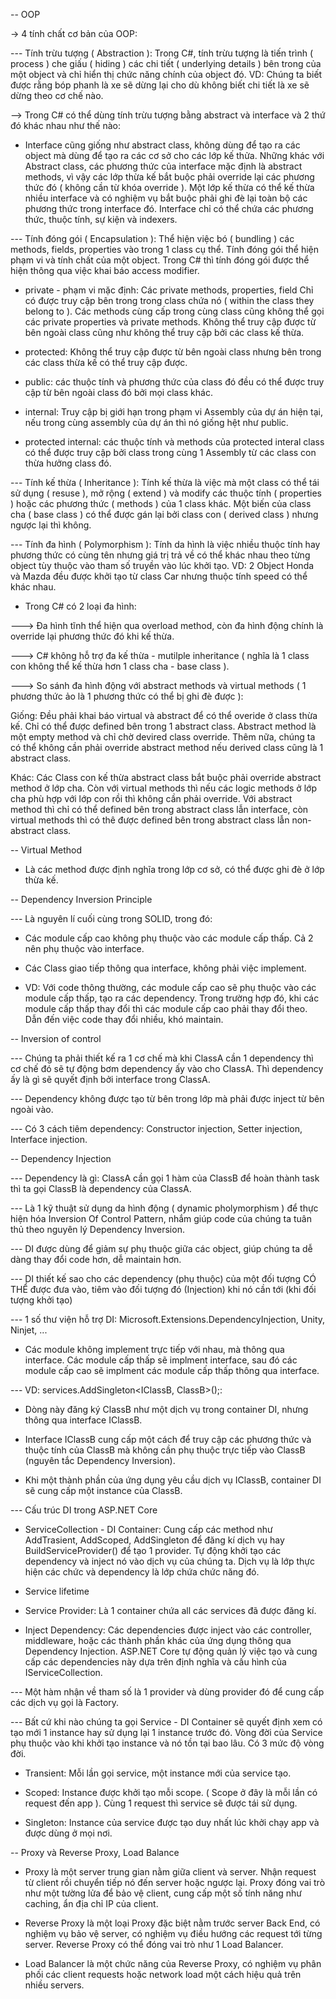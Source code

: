 -- OOP

-> 4 tính chất cơ bản của OOP:

--- Tính trừu tượng ( Abstraction ): Trong C#, tính trừu tượng là tiến trình ( process ) che giấu ( hiding ) các chi tiết ( underlying details ) bên trong của một object và chỉ hiển thị chức năng chính của object đó. VD: Chúng ta biết được rằng bóp phanh là xe sẽ dừng lại cho dù không biết chi tiết là xe sẽ dừng theo cơ chế nào.

--> Trong C# có thể dùng tính trừu tượng bằng abstract và interface và 2 thứ đó khác nhau như thế nào:

- Interface cũng giống như abstract class, không dùng để tạo ra các object mà dùng để tạo ra các cơ sở cho các lớp kế thửa. Những khác với Abstract class, các phương thức của interface mặc định là abstract methods, vì vậy các lớp thừa kế bắt buộc phải override lại các phương thức đó ( không cần từ khóa override ). Một lớp kế thừa có thể kế thừa nhiều interface và có nghiệm vụ bắt buộc phải ghi đè lại toàn bộ các phương thức trong interface đó. Interface chỉ có thể chứa các phương thức, thuộc tính, sự kiện và indexers.

--- Tính đóng gói ( Encapsulation ): Thể hiện việc bó ( bundling ) các methods, fields, properties vào trong 1 class cụ thể. Tính đóng gói thể hiện phạm vi và tính chất của một object. Trong C# thì tính đóng gói được thể hiện thông qua việc khai báo access modifier.

- private - phạm vi mặc định: Các private methods, properties, field Chỉ có được truy cập bên trong trong class chứa nó ( within the class they belong to ). Các methods cùng cấp trong cùng class cũng không thể gọi các private properties và private methods. Không thể truy cập được từ bên ngoài class cũng như không thể truy cập bởi các class kế thừa.

- protected: Không thể truy cập được từ bên ngoài class nhưng bên trong các class thừa kế có thể truy cập được.

- public: các thuộc tính và phương thức của class đó đều có thể được truy cập từ bên ngoài class đó bởi mọi class khác.

- internal: Truy cập bị giới hạn trong phạm vi Assembly của dự án hiện tại, nếu trong cùng assembly của dự án thì nó giống hệt như public.

- protected internal: các thuộc tính và methods của protected interal class có thể được truy cập bởi class trong cùng 1 Assembly từ các class con thừa hưởng class đó.

--- Tính kế thừa ( Inheritance ): Tính kế thừa là việc mà một class có thể tái sử dụng ( resuse ), mở rộng ( extend ) và modify các thuộc tính ( properties ) hoặc các phương thức ( methods ) của 1 class khác. Một biến của class cha ( base class ) có thể được gán lại bởi class con ( derived class ) nhưng ngược lại thì không.

--- Tính đa hình ( Polymorphism ): Tính da hình là việc nhiều thuộc tính hay phương thức có cùng tên nhưng giá trị trả về có thể khác nhau theo từng object tùy thuộc vào tham số truyền vào lúc khởi tạo. VD: 2 Object Honda và Mazda đều được khởi tạo từ class Car nhưng thuộc tính speed có thể khác nhau.

- Trong C# có 2 loại đa hình:

---> Đa hình tĩnh thể hiện qua overload method, còn đa hình động chính là override lại phương thức đó khi kế thừa.

---> C# không hỗ trợ đa kế thừa - mutilple inheritance ( nghĩa là 1 class con không thể kế thừa hơn 1 class cha - base class ).

---> So sánh đa hình động với abstract methods và virtual methods ( 1 phương thức ảo là 1 phương thức có thể bị ghi đè được ):

Giống: Đều phải khai báo virtual và abstract để có thể overide ở class thừa kế. Chỉ có thể được defined bên trong 1 abstract class. Abstract method là một empty method và chỉ chờ devired class override. Thêm nữa, chúng ta có thể không cần phải override abstract method nếu derived class cũng là 1 abstract class.

Khác: Các Class con kế thừa abstract class bắt buộc phải override abstract method ở lớp cha. Còn với virtual methods thì nếu các logic methods ở lớp cha phù hợp với lớp con rồi thì không cần phải override. Với abstract method thì chỉ có thể defined bên trong abstract class lẫn interface, còn virtual methods thì có thê được defined bên trong abstract class lẫn non-abstract class.

-- Virtual Method

- Là các method được định nghĩa trong lớp cơ sở, có thể được ghi đè ở lớp thừa kế.

-- Dependency Inversion Principle

--- Là nguyên lí cuối cùng trong SOLID, trong đó:

- Các module cấp cao không phụ thuộc vào các module cấp thấp. Cả 2 nên phụ thuộc vào interface.

- Các Class giao tiếp thông qua interface, không phải việc implement.

- VD: Với code thông thường, các module cấp cao sẽ phụ thuộc vào các module cấp thấp, tạo ra các dependency. Trong trường hợp đó, khi các module cấp thấp thay đổi thì các module cấp cao phải thay đổi theo. Dẫn đến việc code thay đổi nhiều, khó maintain.

-- Inversion of control

--- Chúng ta phải thiết kế ra 1 cơ chế mà khi ClassA cần 1 dependency thì cơ chế đó sẽ tự động bơm dependency ấy vào cho ClassA. Thì dependency ấy là gì sẽ quyết định bởi interface trong ClassA.

--- Dependency không được tạo từ bên trong lớp mà phải được inject từ bên ngoài vào.

--- Có 3 cách tiêm dependency: Constructor injection, Setter injection, Interface injection.

-- Dependency Injection

--- Dependency là gì: ClassA cần gọi 1 hàm của ClassB để hoàn thành task thì ta gọi ClassB là dependency của ClassA.

--- Là 1 kỹ thuật sử dụng da hình động ( dynamic pholymorphism ) để thực hiện hóa Inversion Of Control Pattern, nhắm giúp code của chúng ta tuân thủ theo nguyên lý Dependency Inversion.

--- DI được dùng để giảm sự phụ thuộc giữa các object, giúp chúng ta dễ dàng thay đổi code hơn, dễ maintain hơn.

--- DI thiết kế sao cho các dependency (phụ thuộc) của một đối tượng CÓ THỂ được đưa vào, tiêm vào đối tượng đó (Injection) khi nó cần tới (khi đối tượng khởi tạo)

--- 1 số thư viện hỗ trợ DI: Microsoft.Extensions.DependencyInjection, Unity, Ninjet, ...

- Các module không implement trực tiếp với nhau, mà thông qua interface. Các module cấp thấp sẽ implment interface, sau đó các module cấp cao sẽ implment các module cấp thấp thông qua interface.

--- VD: services.AddSingleton<IClassB, ClassB>();:

- Dòng này đăng ký ClassB như một dịch vụ trong container DI, nhưng thông qua interface IClassB.

- Interface IClassB cung cấp một cách để truy cập các phương thức và thuộc tính của ClassB mà không cần phụ thuộc trực tiếp vào ClassB (nguyên tắc Dependency Inversion).

- Khi một thành phần của ứng dụng yêu cầu dịch vụ IClassB, container DI sẽ cung cấp một instance của ClassB.

--- Cấu trúc DI trong ASP.NET Core

- ServiceCollection - DI Container: Cung cấp các method như AddTrasient, AddScoped, AddSingleton để đăng kí dịch vụ hay BuildServiceProvider() để tạo 1 provider. Tự động khởi tạo các dependency và inject nó vào dịch vụ của chúng ta. Dịch vụ là lớp thực hiện các chức và dependency là lớp chứa chức năng đó.

- Service lifetime

- Service Provider: Là 1 container chứa all các services đã được đăng kí.

- Inject Dependency: Các dependencies được inject vào các controller, middleware, hoặc các thành phần khác của ứng dụng thông qua Dependency Injection. ASP.NET Core tự động quản lý việc tạo và cung cấp các dependencies này dựa trên định nghĩa và cấu hình của IServiceCollection.

--- Một hàm nhận về tham số là 1 provider và dùng provider đó để cung cấp các dịch vụ gọi là Factory.

--- Bất cứ khi nào chúng ta gọi Service - DI Container sẽ quyết định xem có tạo mới 1 instance hay sử dụng lại 1 instance trước đó. Vòng đời của Service phụ thuộc vào khi khởi tạo instance và nó tồn tại bao lâu. Có 3 mức độ vòng đời.

- Transient: Mỗi lần gọi service, một instance mới của service tạo.

- Scoped: Instance được khởi tạo mỗi scope. ( Scope ở đây là mỗi lần có request đến app ). Cùng 1 request thì service sẽ được tái sử dụng.

- Singleton: Instance của service được tạo duy nhất lúc khởi chạy app và được dùng ở mọi nơi.

-- Proxy và Reverse Proxy, Load Balance

- Proxy là một server trung gian nằm giữa client và server. Nhận request từ client rồi chuyển tiếp nó đến server hoặc ngược lại. Proxy đóng vai trò như một tường lửa để bảo vệ client, cung cấp một số tính năng như caching, ẩn địa chỉ IP của client.

- Reverse Proxy là một loại Proxy đặc biệt nằm trước server Back End, có nghiệm vụ bảo vệ server, có nghiệm vụ điều hướng các request tới từng server. Reverse Proxy có thể đóng vai trò như 1 Load Balancer.

- Load Balancer là một chức năng của Reverse Proxy, có nghiệm vụ phân phối các client requests hoặc network load một cách hiệu quả trên nhiều servers.
